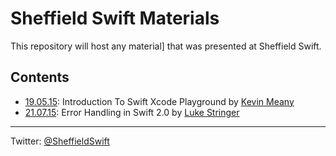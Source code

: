 # Sheffield Swift Materials

This repository will host any material] that was presented at Sheffield Swift.

## Contents

* [19.05.15](19.05.15): Introduction To Swift Xcode Playground by [Kevin Meany](https://github.com/SheffieldKevin)
* [21.07.15](21.07.15): Error Handling in Swift 2.0 by [Luke Stringer](https://twitter.com/lukestringer90)

---

Twitter: [@SheffieldSwift](https://twitter.com/SheffieldSwift)
